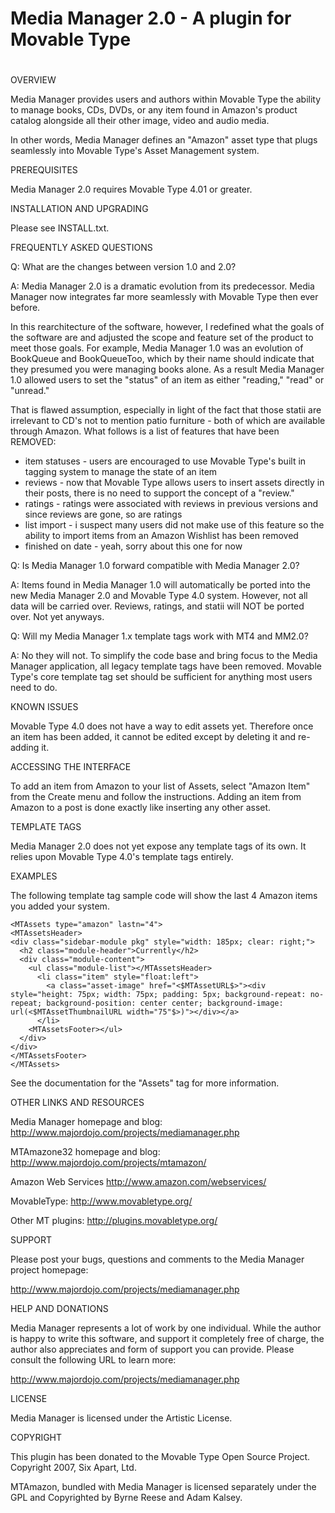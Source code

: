 #
# Media Manager 2.0 - A plugin for Movable Type
# 

OVERVIEW

Media Manager provides users and authors within Movable Type the ability
to manage books, CDs, DVDs, or any item found in Amazon's product catalog
alongside all their other image, video and audio media.

In other words, Media Manager defines an "Amazon" asset type that plugs
seamlessly into Movable Type's Asset Management system.

PREREQUISITES

Media Manager 2.0 requires Movable Type 4.01 or greater.

INSTALLATION AND UPGRADING

Please see INSTALL.txt.

FREQUENTLY ASKED QUESTIONS

Q: What are the changes between version 1.0 and 2.0?

A: Media Manager 2.0 is a dramatic evolution from its predecessor. Media 
Manager now integrates far more seamlessly with Movable Type then ever
before. 

In this rearchitecture of the software, however, I redefined what the 
goals of the software are and adjusted the scope and feature set of the
product to meet those goals. For example, Media Manager 1.0 was an 
evolution of BookQueue and BookQueueToo, which by their name should
indicate that they presumed you were managing books alone. As a result
Media Manager 1.0 allowed users to set the "status" of an item as 
either "reading," "read" or "unread."

That is flawed assumption, especially in light of the fact that those
statii are irrelevant to CD's not to mention patio furniture - both
of which are available through Amazon. What follows is a list of
features that have been REMOVED:

* item statuses - users are encouraged to use Movable Type's built in
  tagging system to manage the state of an item
* reviews - now that Movable Type allows users to insert assets
  directly in their posts, there is no need to support the concept of 
  a "review." 
* ratings - ratings were associated with reviews in previous versions
  and since reviews are gone, so are ratings
* list import - i suspect many users did not make use of this feature
  so the ability to import items from an Amazon Wishlist has been 
  removed
* finished on date - yeah, sorry about this one for now

Q: Is Media Manager 1.0 forward compatible with Media Manager 2.0?

A: Items found in Media Manager 1.0 will automatically be ported into
the new Media Manager 2.0 and Movable Type 4.0 system. However, not
all data will be carried over. Reviews, ratings, and statii will NOT
be ported over. Not yet anyways.

Q: Will my Media Manager 1.x template tags work with MT4 and MM2.0?

A: No they will not. To simplify the code base and bring focus to
the Media Manager application, all legacy template tags have been 
removed. Movable Type's core template tag set should be sufficient 
for anything most users need to do.

KNOWN ISSUES

Movable Type 4.0 does not have a way to edit assets yet. Therefore
once an item has been added, it cannot be edited except by deleting
it and re-adding it.

ACCESSING THE INTERFACE

To add an item from Amazon to your list of Assets, select "Amazon
Item" from the Create menu and follow the instructions. Adding an 
item from Amazon to a post is done exactly like inserting any other
asset.

TEMPLATE TAGS

Media Manager 2.0 does not yet expose any template tags of its own.
It relies upon Movable Type 4.0's template tags entirely.

EXAMPLES

The following template tag sample code will show the last 4 Amazon 
items you added your system.

    <MTAssets type="amazon" lastn="4">
    <MTAssetsHeader>
    <div class="sidebar-module pkg" style="width: 185px; clear: right;">
      <h2 class="module-header">Currently</h2>
      <div class="module-content">
        <ul class="module-list"></MTAssetsHeader>
          <li class="item" style="float:left">
            <a class="asset-image" href="<$MTAssetURL$>"><div style="height: 75px; width: 75px; padding: 5px; background-repeat: no-repeat; background-position: center center; background-image: url(<$MTAssetThumbnailURL width="75"$>)"></div></a>
          </li>
        <MTAssetsFooter></ul>
      </div>
    </div>
    </MTAssetsFooter>
    </MTAssets>

See the documentation for the "Assets" tag for more information.

OTHER LINKS AND RESOURCES

  Media Manager homepage and blog:
  http://www.majordojo.com/projects/mediamanager.php

  MTAmazone32 homepage and blog:
  http://www.majordojo.com/projects/mtamazon/

  Amazon Web Services
  http://www.amazon.com/webservices/

  MovableType:
  http://www.movabletype.org/

  Other MT plugins:
  http://plugins.movabletype.org/

SUPPORT

Please post your bugs, questions and comments to the Media Manager project
homepage:

  http://www.majordojo.com/projects/mediamanager.php

HELP AND DONATIONS

Media Manager represents a lot of work by one individual. While the author
is happy to write this software, and support it completely free of charge,
the author also appreciates and form of support you can provide. Please
consult the following URL to learn more:

  http://www.majordojo.com/projects/mediamanager.php

LICENSE

Media Manager is licensed under the Artistic License.

COPYRIGHT

This plugin has been donated to the Movable Type Open Source Project.
Copyright 2007, Six Apart, Ltd.

MTAmazon, bundled with Media Manager is licensed separately under the GPL
and Copyrighted by Byrne Reese and Adam Kalsey.